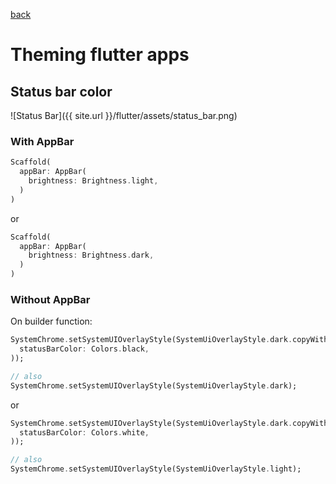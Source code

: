 [back](README.md)
# Theming flutter apps

## Status bar color

![Status Bar]({{ site.url }}/flutter/assets/status_bar.png)

### With AppBar


```dart
Scaffold(
  appBar: AppBar(
    brightness: Brightness.light,
  )
)
```

or

```dart
Scaffold(
  appBar: AppBar(
    brightness: Brightness.dark,
  )
)
```

### Without AppBar

On builder function:

```dart
SystemChrome.setSystemUIOverlayStyle(SystemUiOverlayStyle.dark.copyWith(
  statusBarColor: Colors.black, 
));

// also
SystemChrome.setSystemUIOverlayStyle(SystemUiOverlayStyle.dark);

```

or

```dart
SystemChrome.setSystemUIOverlayStyle(SystemUiOverlayStyle.dark.copyWith(
  statusBarColor: Colors.white,
));

// also
SystemChrome.setSystemUIOverlayStyle(SystemUiOverlayStyle.light);

```
